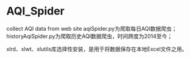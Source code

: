 # AQI_Spider
collect AQI data from web site
aqiSpider.py为爬取每日AQI数据爬虫；
historyAqiSpider.py为爬取历史AQI数据爬虫，时间跨度为2014至今；

xlrd、xlwt、xlutils库选择性安装，是用于将数据保存在本地Excel文件之用。